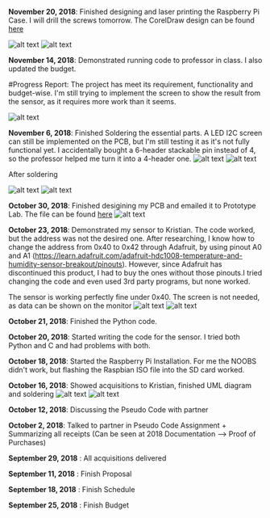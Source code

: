 **November 20, 2018**: Finished designing and laser printing the Raspberry Pi Case. I will drill the screws tomorrow. The CorelDraw design can be found <a href="https://raw.githubusercontent.com/ngtrangminhduc/OverheatSensor/master/2018_Documentation/Pi%20Case%20-%20Overheat%20Sensor.cdr">here</a>

![alt text](https://raw.githubusercontent.com/ngtrangminhduc/OverheatSensor/master/2018_Images/RaspberryPiCase.jpg)
![alt text](https://raw.githubusercontent.com/ngtrangminhduc/OverheatSensor/master/2018_Images/RaspberryPiandCase.jpg)

**November 14, 2018**: Demonstrated running code to professor in class. I also updated the budget. 

#Progress Report: The project has meet its requirement, functionality and budget-wise. I'm still trying to implement the screen to show the result from the sensor, as it requires more work than it seems.

![alt text](https://raw.githubusercontent.com/ngtrangminhduc/OverheatSensor/master/2018_Images/PythonCode2.png)

**November 6, 2018**: Finished Soldering the essential parts. A LED I2C screen can still be implemented on the PCB, but I'm still testing it as it's not fully functional yet. I accidentally bought a 6-header stackable pin instead of 4, so the professor helped me turn it into a 4-header one.
![alt text](https://raw.githubusercontent.com/ngtrangminhduc/OverheatSensor/master/2018_Images/6PinsStackableHeader.jpg)
![alt text](https://raw.githubusercontent.com/ngtrangminhduc/OverheatSensor/master/2018_Images/2x20Pins.jpeg)

After soldering

![alt text](https://raw.githubusercontent.com/ngtrangminhduc/OverheatSensor/master/2018_Images/PCB_1.jpg)
![alt text](https://raw.githubusercontent.com/ngtrangminhduc/OverheatSensor/master/2018_Images/PCB_2.jpg)

**October 30, 2018**: Finished desigining my PCB and emailed it to Prototype Lab. The file can be found <a href="https://raw.githubusercontent.com/ngtrangminhduc/OverheatSensor/master/2018_Documentation/Fritzing/DucNguyen_HDC1008.fzz">here</a>
![alt text](https://raw.githubusercontent.com/ngtrangminhduc/OverheatSensor/master/2018_Documentation/Fritzing/DucNguyen_HDC1008_pcb.png)

**October 23, 2018**: Demonstrated my sensor to Kristian. The code worked, but the address was not the desired one. After researching, I know how to change the address from 0x40 to 0x42 through Adafruit, by using pinout A0 and A1 (https://learn.adafruit.com/adafruit-hdc1008-temperature-and-humidity-sensor-breakout/pinouts). However, since Adafruit has discontinued this product, I had to buy the ones without those pinouts.I tried changing the code and even used 3rd party programs, but none worked.

The sensor is working perfectly fine under 0x40.
The screen is not needed, as data can be shown on the monitor
![alt text](https://raw.githubusercontent.com/ngtrangminhduc/OverheatSensor/master/2018_Images/IMG_8826.JPG)
![alt text](https://raw.githubusercontent.com/ngtrangminhduc/OverheatSensor/master/2018_Images/PythonCode.png)


**October 21, 2018**: Finished the Python code.

**October 20, 2018**: Started writing the code for the sensor. I tried both Python and C and had problems with both.

**October 18, 2018**: Started the Raspberry Pi Installation. For me the NOOBS didn't work, but flashing the Raspbian ISO file into the SD card worked.

**October 16, 2018**: Showed acquisitions to Kristian, finished UML diagram and soldering
![alt text](https://raw.githubusercontent.com/ngtrangminhduc/OverheatSensor/master/2018_Images/IMG_8704.JPG)
![alt text](https://raw.githubusercontent.com/ngtrangminhduc/OverheatSensor/master/2018_Images/IMG_8708.JPG)

**October 12, 2018**: Discussing the Pseudo Code with partner

**October 2, 2018**: Talked to partner in Pseudo Code Assignment + Summarizing all receipts (Can be seen at 2018 Documentation --> Proof of Purchases)

**September 29, 2018** : All acquisitions delivered

**September 11, 2018** : Finish Proposal

**September 18, 2018** : Finish Schedule 

**September 25, 2018** : Finish Budget

